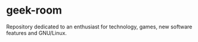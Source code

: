 # geek-room
Repository dedicated to an enthusiast for technology, games, new software features and GNU/Linux.
